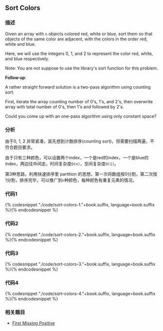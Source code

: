 ## Sort Colors


### 描述

Given an array with `n` objects colored red, white or blue, sort them so that objects of the same color are adjacent, with the colors in the order red, white and blue.

Here, we will use the integers 0, 1, and 2 to represent the color red, white, and blue respectively.

Note:
You are not suppose to use the library's sort function for this problem.

**Follow up**:

A rather straight forward solution is a two-pass algorithm using counting sort.

First, iterate the array counting number of 0's, 1's, and 2's, then overwrite array with total number of 0's, then 1's and followed by 2's.

Could you come up with an one-pass algorithm using only constant space?


### 分析

由于0, 1, 2 非常紧凑，首先想到计数排序(counting sort)，但需要扫描两遍，不符合题目要求。

由于只有三种颜色，可以设置两个index，一个是red的index，一个是blue的index，两边往中间走。时间复杂度`O(n)`，空间复杂度`O(1)`。

第3种思路，利用快速排序里 partition 的思想，第一次将数组按0分割，第二次按1分割，排序完毕，可以推广到`n`种颜色，每种颜色有重复元素的情况。


### 代码1

{% codesnippet "./code/sort-colors-1."+book.suffix, language=book.suffix %}{% endcodesnippet %}


### 代码2

{% codesnippet "./code/sort-colors-2."+book.suffix, language=book.suffix %}{% endcodesnippet %}


### 代码3

{% codesnippet "./code/sort-colors-3."+book.suffix, language=book.suffix %}{% endcodesnippet %}


### 代码4

{% codesnippet "./code/sort-colors-4."+book.suffix, language=book.suffix %}{% endcodesnippet %}


### 相关题目

* [First Missing Positive](first-missing-positive.md)
